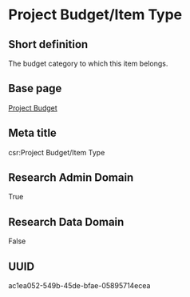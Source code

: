 # Project Budget/Item Type
## Short definition
The budget category to which this item belongs.
## Base page
[Project Budget](https://github.com/EuroCRIS/CASRAI-Dictionairies/blob/main/Objects/Project%20Budget.md)
## Meta title
csr:Project Budget/Item Type
## Research Admin Domain
True
## Research Data Domain
False
## UUID
ac1ea052-549b-45de-bfae-05895714ecea
